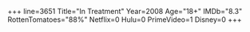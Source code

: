 +++
line=3651
Title="In Treatment"
Year=2008
Age="18+"
IMDb="8.3"
RottenTomatoes="88%"
Netflix=0
Hulu=0
PrimeVideo=1
Disney=0
+++


